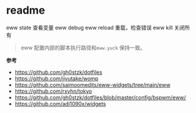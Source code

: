 # readme

eww state 查看变量
eww debug
eww reload 重载，检查错误
eww kill 关闭所有

> eww 配置内部的脚本执行路径和`eww.yuck` 保持一致。

**参考**

- https://github.com/gh0stzk/dotfiles
- https://github.com/jiyutake/womp
- https://github.com/saimoomedits/eww-widgets/tree/main/eww
- https://github.com/rxyhn/tokyo
- https://github.com/gh0stzk/dotfiles/blob/master/config/bspwm/eww/
- https://github.com/adi1090x/widgets
